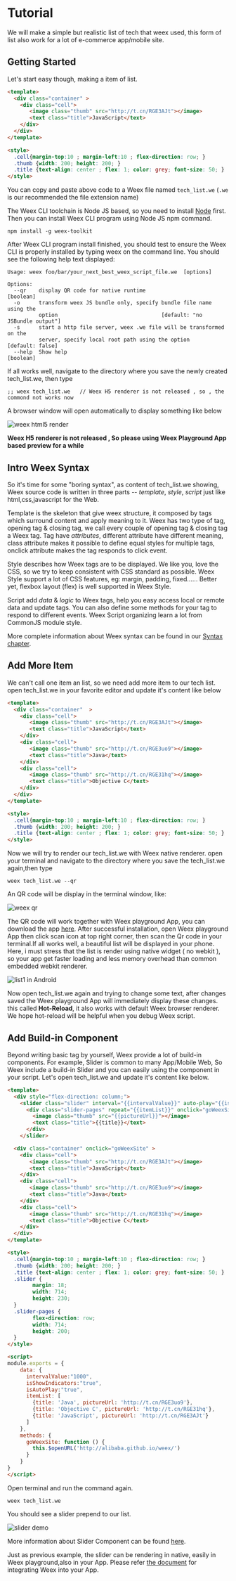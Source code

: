 # Tutorial

We will make a simple but realistic list of tech that weex used, this form of list also work for a lot of e-commerce app/mobile site.

## Getting Started

Let's start easy though, making a item of list.

```html
<template>
  <div class="container" >
    <div class="cell">
       <image class="thumb" src="http://t.cn/RGE3AJt"></image>  
       <text class="title">JavaScript</text>
    </div>
  </div>
</template>

<style>
  .cell{margin-top:10 ; margin-left:10 ; flex-direction: row; }
  .thumb {width: 200; height: 200; }
  .title {text-align: center ; flex: 1; color: grey; font-size: 50; }  
</style>
```

You can copy and paste above code to a Weex file named `tech_list.we` (`.we` is our recommended the file extension name)

The Weex CLI toolchain is Node JS based, so you need to install [Node](https://nodejs.org/en/download/stable/) first. Then you can install Weex CLI program using Node JS npm command.

```
npm install -g weex-toolkit
```

After Weex CLI program install finished, you should test to ensure the Weex CLI is properly installed by typing weex on the command line. You should see the following help text displayed:

```
Usage: weex foo/bar/your_next_best_weex_script_file.we  [options]

Options:
  --qr    display QR code for native runtime                           [boolean]
  -o      transform weex JS bundle only, specify bundle file name using the
          option                                 [default: "no JSBundle output"]
  -s      start a http file server, weex .we file will be transformed on the
          server, specify local root path using the option     [default: false]
  --help  Show help                                                    [boolean]
```

If all works well, navigate to the directory where you save the newly created tech_list.we, then type

```
;; weex tech_list.we   // Weex H5 renderer is not released , so , the commond not works now
```

A browser window will open automatically  to display  something like below

![weex html5 render](http://gtms02.alicdn.com/tps/i2/TB1y151LVXXXXXXaXXXoRYgWVXX-495-584.jpg)


**Weex H5 renderer is not released , So please using Weex Playground App based preview for a while**


## Intro Weex Syntax
So  it's  time for some "boring syntax",  as  content of  tech_list.we showing,  Weex source code is  written in three parts --  *template*,  *style*, *script* just like html,css,javascript for the Web.

Template is the skeleton that give weex structure, it composed by tags which surround content and apply meaning to it. Weex has two type of tag, opening tag & closing tag, we call every couple  of opening tag &  closing tag a Weex tag. Tag have *attributes*,  different attribute have different meaning,   class attribute makes it possible to define equal styles for multiple tags,  onclick attribute makes the tag  responds to click  event.

Style describes how Weex tags are to be displayed. We like you, love the  CSS, so we try to keep consistent with CSS standard as possible. Weex Style support a lot of CSS features, eg:  margin, padding, fixed...... Better yet, flexbox layout (flex) is well supported in Weex Style.

Script add *data* & *logic* to Weex tags, help you easy access local or remote data and update tags. You can also define some methods for your tag  to respond to different events. Weex Script organizing learn a lot from CommonJS module style.

More complete information about Weex syntax can be found  in our [Syntax chapter](syntax/main.md).

## Add More Item

We can't call one item an list, so we need add more item to our  tech list.  open  tech_list.we in your favorite editor  and  update it's content  like below

```html
<template>
  <div class="container"  >
    <div class="cell">
       <image class="thumb" src="http://t.cn/RGE3AJt"></image>  
       <text class="title">JavaScript</text>
    </div>
    <div class="cell">
       <image class="thumb" src="http://t.cn/RGE3uo9"></image>
       <text class="title">Java</text>
    </div>
    <div class="cell">
       <image class="thumb" src="http://t.cn/RGE31hq"></image>  
       <text class="title">Objective C</text>
    </div>
  </div>
</template>

<style>
  .cell{margin-top:10 ; margin-left:10 ; flex-direction: row; }
  .thumb {width: 200; height: 200; }
  .title {text-align: center ; flex: 1; color: grey; font-size: 50; }  
</style>
```

Now we will try to  render our  tech_list.we  with Weex native renderer.  open your terminal and  navigate to the directory where you save the tech_list.we again,then type

```
weex tech_list.we --qr

```
An QR code will be display in the terminal window, like:


![weex qr](http://gtms01.alicdn.com/tps/i1/TB1ggfiLVXXXXbPXXXXELJK6FXX-334-379.jpg)


The QR code will work together with Weex playground App, you can download the app  [here](http://alibaba.github.io/weex/download.html).  After successful installation, open Weex playground App then click scan icon at  top right corner, then scan the Qr code in your terminal.If all works well, a beautiful list will be displayed in your phone. Here, i must stress that the list is render using native widget ( no webkit ), so your app get faster loading and less memory overhead than common embedded webkit  renderer.

![list1 in Android](http://gtms04.alicdn.com/tps/i4/TB1FH15LVXXXXcYXFXXFzbANVXX-504-896.png)

Now open tech_list.we again and trying to change some text, after changes saved the Weex playground App will  immediately display these changes.  this called **Hot-Reload**, it also works with default Weex browser renderer. We hope hot-reload will be  helpful when you debug Weex script.

## Add Build-in Component

Beyond writing basic tag by yourself, Weex provide  a lot of build-in components.   For example,  Slider is common to many App/Mobile Web, So Weex include  a  build-in  Slider  and you can easily using the component in your script.  Let's open tech_list.we and update it's content like below.


```html
<template>
  <div style="flex-direction: column;">
    <slider class="slider" interval="{{intervalValue}}" auto-play="{{isAutoPlay}}" >
      <div class="slider-pages" repeat="{{itemList}}" onclick="goWeexSite" >
        <image class="thumb" src="{{pictureUrl}}"></image>
        <text class="title">{{title}}</text>
      </div>
    </slider>

  <div class="container" onclick="goWeexSite" >
    <div class="cell">
       <image class="thumb" src="http://t.cn/RGE3AJt"></image>  
       <text class="title">JavaScript</text>
    </div>
    <div class="cell">
       <image class="thumb" src="http://t.cn/RGE3uo9"></image>
       <text class="title">Java</text>
    </div>
    <div class="cell">
       <image class="thumb" src="http://t.cn/RGE31hq"></image>  
       <text class="title">Objective C</text>
    </div>
  </div>
</template>

<style>
  .cell{margin-top:10 ; margin-left:10 ; flex-direction: row; }
  .thumb {width: 200; height: 200; }
  .title {text-align: center ; flex: 1; color: grey; font-size: 50; }
  .slider {
        margin: 18;
        width: 714;
        height: 230;
  }
  .slider-pages {
        flex-direction: row;
        width: 714;
        height: 200;
  }  
</style>

<script>
module.exports = {
    data: {
      intervalValue:"1000",
      isShowIndicators:"true",
      isAutoPlay:"true",
      itemList: [
        {title: 'Java', pictureUrl: 'http://t.cn/RGE3uo9'},
        {title: 'Objective C', pictureUrl: 'http://t.cn/RGE31hq'},
        {title: 'JavaScript', pictureUrl: 'http://t.cn/RGE3AJt'}
      ]
    },
    methods: {
      goWeexSite: function () {
        this.$openURL('http://alibaba.github.io/weex/')
      }       
    }
}
</script>
```

Open terminal  and run the command again.

```
weex tech_list.we
```


You should see a  slider prepend  to our list.

![slider demo](http://gtms02.alicdn.com/tps/i2/TB1MB2gLVXXXXaLXpXXB8.XUXXX-596-1000.gif)


More information about Slider Component can be found [here](/components/slider.md).

Just as previous example, the slider can be rendering in native, easily in Weex playground,also in your App. Please refer [the document](/advanced/main.md) for integrating Weex into your App.
